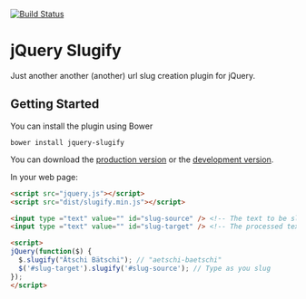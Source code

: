 [![Build Status](https://travis-ci.org/madflow/jquery-slugify.png?branch=master)](https://travis-ci.org/madflow/jquery-slugify)

# jQuery Slugify

Just another another (another) url slug creation plugin for jQuery.

## Getting Started

You can install the plugin using Bower

    bower install jquery-slugify

You can download the [production version][min] or the [development version][max].

[min]: https://raw.github.com/madflow/jquery-slugify/master/dist/slugify.min.js
[max]: https://raw.github.com/madflow/jquery-slugify/master/dist/slugify.js

In your web page:

```html
<script src="jquery.js"></script>
<script src="dist/slugify.min.js"></script>

<input type ="text" value="" id="slug-source" /> <!-- The text to be slugged -->
<input type ="text" value="" id="slug-target" /> <!-- The processed text as slug -->

<script>
jQuery(function($) {
  $.slugify("Ätschi Bätschi"); // "aetschi-baetschi"
  $('#slug-target').slugify('#slug-source'); // Type as you slug
});
</script>
```
